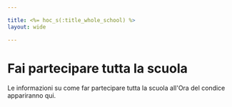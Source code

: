 ```yaml
---

title: <%= hoc_s(:title_whole_school) %>
layout: wide

---
```


# Fai partecipare tutta la scuola

Le informazioni su come far partecipare tutta la scuola all'Ora del condice appariranno qui.
